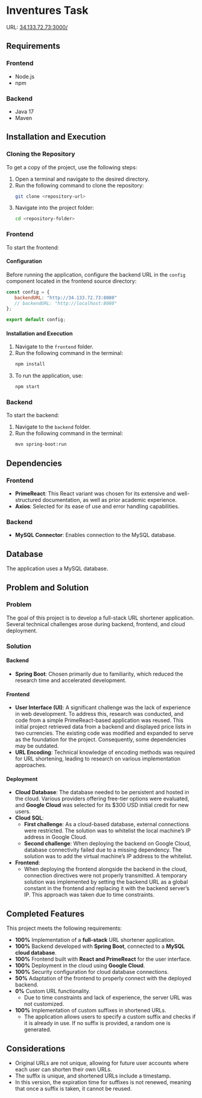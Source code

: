 # Inventures Task

URL: [34.133.72.73:3000/](http://34.133.72.73:3000/)

## Requirements

### Frontend

- Node.js
- npm

### Backend

- Java 17
- Maven

## Installation and Execution

### Cloning the Repository

To get a copy of the project, use the following steps:

1. Open a terminal and navigate to the desired directory.
2. Run the following command to clone the repository:
   ```sh
   git clone <repository-url>
   ```
3. Navigate into the project folder:
   ```sh
   cd <repository-folder>
   ```

### Frontend

To start the frontend:

#### Configuration

Before running the application, configure the backend URL in the `config` component located in the frontend source directory:
```js
const config = {
   backendURL: "http://34.133.72.73:8080"
   // backendURL: "http://localhost:8080"
};

export default config;
```

#### Installation and Execution

1. Navigate to the `frontend` folder.
2. Run the following command in the terminal:
   ```sh
   npm install
   ```
3. To run the application, use:
   ```sh
   npm start
   ```

### Backend

To start the backend:

1. Navigate to the `backend` folder.
2. Run the following command in the terminal:
   ```sh
   mvn spring-boot:run
   ```

## Dependencies

### Frontend

- **PrimeReact**: This React variant was chosen for its extensive and well-structured documentation, as well as prior academic experience.
- **Axios**: Selected for its ease of use and error handling capabilities.

### Backend

- **MySQL Connector**: Enables connection to the MySQL database.

## Database

The application uses a MySQL database.

## Problem and Solution

### Problem

The goal of this project is to develop a full-stack URL shortener application. Several technical challenges arose during backend, frontend, and cloud deployment.

### Solution

#### Backend

- **Spring Boot**: Chosen primarily due to familiarity, which reduced the research time and accelerated development.

#### Frontend

- **User Interface (UI)**: A significant challenge was the lack of experience in web development. To address this, research was conducted, and code from a simple PrimeReact-based application was reused. This initial project retrieved data from a backend and displayed price lists in two currencies. The existing code was modified and expanded to serve as the foundation for the project. Consequently, some dependencies may be outdated.
- **URL Encoding**: Technical knowledge of encoding methods was required for URL shortening, leading to research on various implementation approaches.

#### Deployment

- **Cloud Database**: The database needed to be persistent and hosted in the cloud. Various providers offering free-tier options were evaluated, and **Google Cloud** was selected for its \$300 USD initial credit for new users.
- **Cloud SQL**:
  - **First challenge**: As a cloud-based database, external connections were restricted. The solution was to whitelist the local machine’s IP address in Google Cloud.
  - **Second challenge**: When deploying the backend on Google Cloud, database connectivity failed due to a missing dependency. The solution was to add the virtual machine’s IP address to the whitelist.
- **Frontend**:
  - When deploying the frontend alongside the backend in the cloud, connection directives were not properly transmitted. A temporary solution was implemented by setting the backend URL as a global constant in the frontend and replacing it with the backend server’s IP. This approach was taken due to time constraints.

## Completed Features

This project meets the following requirements:

- **100%** Implementation of a **full-stack** URL shortener application.
- **100%** Backend developed with **Spring Boot**, connected to a **MySQL cloud database**.
- **100%** Frontend built with **React and PrimeReact** for the user interface.
- **100%** Deployment in the cloud using **Google Cloud**.
- **100%** Security configuration for cloud database connections.
- **50%** Adaptation of the frontend to properly connect with the deployed backend.
- **0%** Custom URL functionality.
  - Due to time constraints and lack of experience, the server URL was not customized.
- **100%** Implementation of custom suffixes in shortened URLs.
  - The application allows users to specify a custom suffix and checks if it is already in use. If no suffix is provided, a random one is generated.

## Considerations

- Original URLs are not unique, allowing for future user accounts where each user can shorten their own URLs.
- The suffix is unique, and shortened URLs include a timestamp.
- In this version, the expiration time for suffixes is not renewed, meaning that once a suffix is taken, it cannot be reused.

